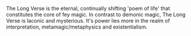 The Long Verse is the eternal, continually shifting 'poem of life' that constitutes the core of fey magic. In contrast to demonic magic, The Long Verse is laconic and mysterious. It's power lies more in the realm of interpretation, metamagic/metaphysics and existentialism.